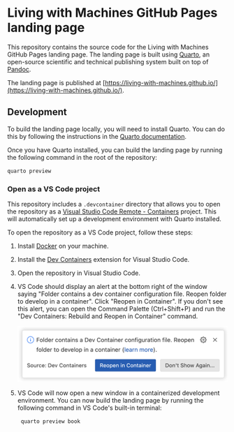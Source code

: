 # Living with Machines GitHub Pages landing page

This repository contains the source code for the Living with Machines GitHub Pages landing page. The landing page is built using [Quarto](https://quarto.org/), an open-source scientific and technical publishing system built on top of [Pandoc](https://pandoc.org/).

The landing page is published at [https://living-with-machines.github.io/](https://living-with-machines.github.io/).

## Development

To build the landing page locally, you will need to install Quarto. You can do this by following the instructions in the [Quarto documentation](https://quarto.org/docs/getting-started/installation.html).

Once you have Quarto installed, you can build the landing page by running the following command in the root of the repository:

```bash
quarto preview
```

### Open as a VS Code project

This repository includes a `.devcontainer` directory that allows you to open the repository as a [Visual Studio Code Remote - Containers](https://code.visualstudio.com/docs/remote/containers) project. This will automatically set up a development environment with Quarto installed.

To open the repository as a VS Code project, follow these steps:

1. Install [Docker](https://www.docker.com/get-started) on your machine.

2. Install the [Dev Containers](https://marketplace.visualstudio.com/items?itemName=ms-vscode-remote.remote-containers) extension for Visual Studio Code.

3. Open the repository in Visual Studio Code.

4. VS Code should display an alert at the bottom right of the window saying "Folder contains a dev container configuration file. Reopen folder to develop in a container". Click "Reopen in Container".  If you don't see this alert, you can open the Command Palette (Ctrl+Shift+P) and run the "Dev Containers: Rebuild and Reopen in Container" command.  
  
   ![Reopen in Container](_how-to/dev-container.png)

5. VS Code will now open a new window in a containerized development environment. You can now build the landing page by running the following command in VS Code's built-in terminal:

   ```bash
    quarto preview book
    ```

